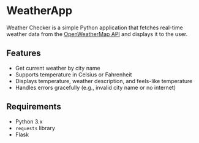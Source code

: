 # WeatherApp

Weather Checker is a simple Python application that fetches real-time weather data from the [OpenWeatherMap API](http://api.openweathermap.org/data/2.5/weather) and displays it to the user.

## Features

- Get current weather by city name
- Supports temperature in Celsius or Fahrenheit
- Displays temperature, weather description, and feels-like temperature
- Handles errors gracefully (e.g., invalid city name or no internet)

## Requirements

- Python 3.x
- `requests` library
- Flask
